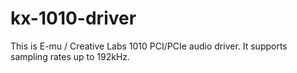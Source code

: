 kx-1010-driver
===============

This is E-mu / Creative Labs 1010 PCI/PCIe audio driver.
It supports sampling rates up to 192kHz.
